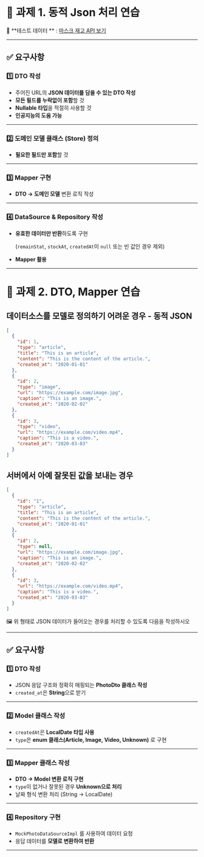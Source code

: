 # 📝 과제 1. 동적 Json 처리 연습

🔗 **테스트 데이터
** : [마스크 재고 API 보기](https://gist.githubusercontent.com/junsuk5/2b34223fb2368d2bf44c85082745649a/raw/00cb276cb4f4f9573d868e88382f6f7f6759df31/mask_store.json)

---

## ✅ 요구사항

### 1️⃣ DTO 작성

- 주어진 URL의 **JSON 데이터를 담을 수 있는 DTO 작성**
- **모든 필드를 누락없이 포함**할 것
- **Nullable 타입**을 적절히 사용할 것
- **인공지능의 도움 가능**

---

### 2️⃣ 도메인 모델 클래스 (Store) 정의

- **필요한 필드만 포함**할 것

---

### 3️⃣ Mapper 구현

- **DTO → 도메인 모델** 변환 로직 작성

---

### 4️⃣ DataSource & Repository 작성

- **유효한 데이터만 반환**하도록 구현

  (`remainStat`, `stockAt`, `createdAt`이 `null` 또는 빈 값인 경우 제외)

- **Mapper 활용**

---

# 📝 과제 2. DTO, Mapper 연습

## 데이터소스를 모델로 정의하기 어려운 경우 - 동적 JSON

```json
[
  {
    "id": 1,
    "type": "article",
    "title": "This is an article",
    "content": "This is the content of the article.",
    "created_at": "2020-01-01"
  },
  {
    "id": 2,
    "type": "image",
    "url": "https://example.com/image.jpg",
    "caption": "This is an image.",
    "created_at": "2020-02-02"
  },
  {
    "id": 3,
    "type": "video",
    "url": "https://example.com/video.mp4",
    "caption": "This is a video.",
    "created_at": "2020-03-03"
  }
]

```

## 서버에서 아예 잘못된 값을 보내는 경우

```json
[
  {
    "id": "1",
    "type": "article",
    "title": "This is an article",
    "content": "This is the content of the article.",
    "created_at": "2020-01-01"
  },
  {
    "id": 2,
    "type": null,
    "url": "https://example.com/image.jpg",
    "caption": "This is an image.",
    "created_at": "2020-02-02"
  },
  {
    "id": 3,
    "url": "https://example.com/video.mp4",
    "caption": "This is a video.",
    "created_at": "2020-03-03"
  }
]

```

🖼️ 위 형태로 JSON 데이터가 들어오는 경우를 처리할 수 있도록 다음을 작성하시오

---

## ✅ 요구사항

### 1️⃣ DTO 작성

- JSON 응답 구조와 정확히 매핑되는 **PhotoDto 클래스 작성**
- `created_at`은 **String**으로 받기

---

### 2️⃣ Model 클래스 작성

- `createdAt`은 **LocalDate 타입 사용**
- `type`은 **enum 클래스(Article, Image, Video, Unknown)** 로 구현

---

### 3️⃣ Mapper 클래스 작성

- **DTO → Model 변환 로직 구현**
- `type`이 없거나 잘못된 경우 **Unknown으로 처리**
- 날짜 형식 변환 처리 (String → LocalDate)

---

### 4️⃣ Repository 구현

- `MockPhotoDataSourceImpl` 를 사용하여 데이터 요청
- 응답 데이터를 **모델로 변환하여 반환**

---